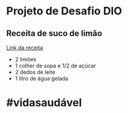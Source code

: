# Projeto de Desafio DIO
## Receita de suco de limão
[Link da receita](https://www.tudogostoso.com.br/receita/7116-suco-de-limao-facil.html)
- 2 limões
- 1 colher de sopa e 1/2 de açúcar
- 2 dedos de leite
- 1 litro de água gelada

# #vidasaudável
